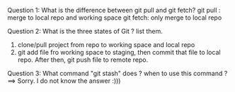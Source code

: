 Question 1: What is the difference between git pull and git fetch?
git pull : merge to local repo and working space
git fetch: only merge to local repo

Question 2: What is the three states of Git ? list them.
1. clone/pull project from repo to working space and local repo
2. git add file fro working space to staging, then commit that file to local repo. After then, git push file to remote repo.

Question 3: What command "git stash" does ? when to use this command ?
==> Sorry. I do not know the answer :)))

